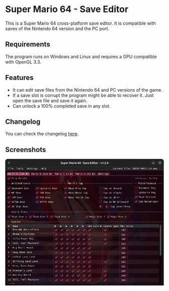 # Super Mario 64 - Save Editor

This is a Super Mario 64 cross-platform save editor. It is compatible with saves of the Nintendo 64 version and the PC port.

## Requirements

The program runs on Windows and Linux and requires a GPU compatible with OpenGL 3.3.

## Features

- It can edit save files from the Nintendo 64 and PC versions of the game.
- If a save slot is corrupt the program might be able to recover it. Just open the save file and save it again.
- Can unlock a 100% completed save in any slot.

## Changelog

You can check the changelog [here](https://github.com/MaikelChan/SM64SaveEditor/blob/main/CHANGELOG.md).

## Screenshots

![](sm64-editor.png)